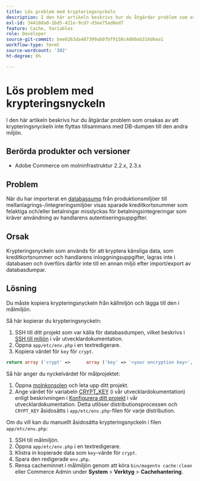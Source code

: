 ```yaml
---
title: Lös problem med krypteringsnyckeln
description: I den här artikeln beskrivs hur du åtgärdar problem som orsakas av att krypteringsnyckeln inte flyttas tillsammans med DB-dumpen till den andra miljön.
exl-id: 34410da0-1bd5-421e-9cd7-d3ee75ad8ed7
feature: Cache, Variables
role: Developer
source-git-commit: bee0263da487399ab07bf9158c4d60ab316d6ea1
workflow-type: tm+mt
source-wordcount: '302'
ht-degree: 0%

---
```


# Lös problem med krypteringsnyckeln

I den här artikeln beskrivs hur du åtgärdar problem som orsakas av att krypteringsnyckeln inte flyttas tillsammans med DB-dumpen till den andra miljön.

## Berörda produkter och versioner

* Adobe Commerce om molninfrastruktur 2.2.x, 2.3.x

## Problem

När du har importerat en [databassump](/help/how-to/general/create-database-dump-on-cloud.md) från produktionsmiljöer till mellanlagrings-/integreringsmiljöer visas sparade kreditkortsnummer som felaktiga och/eller betalningar misslyckas för betalningsintegreringar som kräver användning av handlarens autentiseringsuppgifter.

## Orsak

Krypteringsnyckeln som används för att kryptera känsliga data, som kreditkortsnummer och handlarens inloggningsuppgifter, lagras inte i databasen och överförs därför inte till en annan miljö efter import/export av databasdumpar.

## Lösning

Du måste kopiera krypteringsnyckeln från källmiljön och lägga till den i målmiljön.

Så här kopierar du krypteringsnyckeln:

1. SSH till ditt projekt som var källa för databasdumpen, vilket beskrivs i [SSH till miljön](https://experienceleague.adobe.com/docs/commerce-cloud-service/user-guide/develop/secure-connections.html) i vår utvecklardokumentation.
1. Öppna `app/etc/env.php` i en textredigerare.
1. Kopiera värdet för `key` för `crypt`.

```php
return array ('crypt' =>      array ('key' => '<your encryption key>', ),);
```

Så här anger du nyckelvärdet för målprojektet:

1. Öppna [molnkonsolen](https://console.adobecommerce.com) och leta upp ditt projekt.
1. Ange värdet för variabeln [CRYPT\_KEY](https://experienceleague.adobe.com/docs/commerce-cloud-service/user-guide/configure/env/stage/variables-deploy.html) (i vår utvecklardokumentation) enligt beskrivningen i [Konfigurera ditt projekt](https://experienceleague.adobe.com/docs/commerce-cloud-service/user-guide/project/overview.html) i vår utvecklardokumentation. Detta utlöser distributionsprocessen och `CRYPT_KEY` åsidosätts i `app/etc/env.php`-filen för varje distribution.

Om du vill kan du manuellt åsidosätta krypteringsnyckeln i filen `app/etc/env.php`:

1. SSH till målmiljön.
1. Öppna `app/etc/env.php` i en textredigerare.
1. Klistra in kopierade data som `key`-värde för `crypt`.
1. Spara den redigerade `env.php`.
1. Rensa cacheminnet i målmiljön genom att köra `bin/magento cache:clean` eller Commerce Admin under **System** > **Verktyg** > **Cachehantering**.
